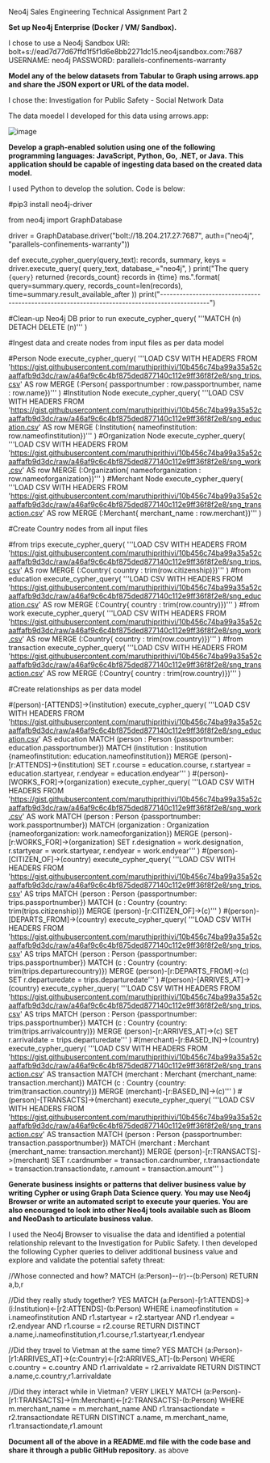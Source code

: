 Neo4j Sales Engineering Technical Assignment Part 2

**Set up Neo4j Enterprise (Docker / VM/ Sandbox).**

I chose to use a Neo4j Sandbox
URI: bolt+s://ead7d77d67ffd1f5f1d6e8bb2271dc15.neo4jsandbox.com:7687
USERNAME: neo4j
PASSWORD: parallels-confinements-warranty


**Model any of the below datasets from Tabular to Graph using arrows.app and share the JSON export or URL of the data model.**

I chose the:	Investigation for Public Safety - Social Network Data

The data moedel I developed for this data using arrows.app:


![image](https://github.com/Ben-Lumley/Ben-Lumley/assets/155236280/37a0295f-e89f-47cb-99f4-a6cc04bb4854)




**Develop a graph-enabled solution using one of the following programming languages: JavaScript, Python, Go, .NET, or Java. This application should be capable of ingesting data based on the created data model.**

I used Python to develop the solution. Code is below:

#pip3 install neo4j-driver

from neo4j import GraphDatabase

driver = GraphDatabase.driver("bolt://18.204.217.27:7687", auth=("neo4j", "parallels-confinements-warranty"))

def execute_cypher_query(query_text):
    records, summary, keys = driver.execute_query(
    query_text,
    database_="neo4j",
    )
    print("The query `{query}` returned {records_count} records in {time} ms.".format(
        query=summary.query, records_count=len(records),
        time=summary.result_available_after
        ))
    print("---------------------------------------------------------------------------------------------")


#Clean-up Neo4j DB prior to run
execute_cypher_query(
    '''MATCH (n)
    DETACH DELETE (n)'''
    )

#Ingest data and create nodes from input files as per data model

#Person Node
execute_cypher_query(
    '''LOAD CSV WITH HEADERS FROM
    'https://gist.githubusercontent.com/maruthiprithivi/10b456c74ba99a35a52caaffafb9d3dc/raw/a46af9c6c4bf875ded877140c112e9ff36f8f2e8/sng_trips.csv' AS row
    MERGE (:Person{
    passportnumber : row.passportnumber,
    name : row.name})'''
    )
#Institution Node
execute_cypher_query(
    '''LOAD CSV WITH HEADERS FROM
    'https://gist.githubusercontent.com/maruthiprithivi/10b456c74ba99a35a52caaffafb9d3dc/raw/a46af9c6c4bf875ded877140c112e9ff36f8f2e8/sng_education.csv' AS row
    MERGE (:Institution{
    nameofinstitution: row.nameofinstitution})'''
    )
#Organization Node
execute_cypher_query(
    '''LOAD CSV WITH HEADERS FROM
    'https://gist.githubusercontent.com/maruthiprithivi/10b456c74ba99a35a52caaffafb9d3dc/raw/a46af9c6c4bf875ded877140c112e9ff36f8f2e8/sng_work.csv' AS row
    MERGE (:Organization{
    nameoforganization : row.nameoforganization})'''
    )
#Merchant Node
execute_cypher_query(
    '''LOAD CSV WITH HEADERS FROM
    'https://gist.githubusercontent.com/maruthiprithivi/10b456c74ba99a35a52caaffafb9d3dc/raw/a46af9c6c4bf875ded877140c112e9ff36f8f2e8/sng_transaction.csv' AS row
    MERGE (:Merchant{
    merchant_name : row.merchant})'''
    )


#Create Country nodes from all input files

#from trips
execute_cypher_query(
    '''LOAD CSV WITH HEADERS FROM
        'https://gist.githubusercontent.com/maruthiprithivi/10b456c74ba99a35a52caaffafb9d3dc/raw/a46af9c6c4bf875ded877140c112e9ff36f8f2e8/sng_trips.csv' AS row
        MERGE (:Country{
        country : trim(row.citizenship)})'''
    )
#from education
execute_cypher_query(
        '''LOAD CSV WITH HEADERS FROM
        'https://gist.githubusercontent.com/maruthiprithivi/10b456c74ba99a35a52caaffafb9d3dc/raw/a46af9c6c4bf875ded877140c112e9ff36f8f2e8/sng_education.csv' AS row
        MERGE (:Country{
        country : trim(row.country)})'''
    )
#from work
execute_cypher_query(
        '''LOAD CSV WITH HEADERS FROM
        'https://gist.githubusercontent.com/maruthiprithivi/10b456c74ba99a35a52caaffafb9d3dc/raw/a46af9c6c4bf875ded877140c112e9ff36f8f2e8/sng_work.csv' AS row
        MERGE (:Country{
        country : trim(row.country)})'''
    )
#from transaction
execute_cypher_query(
        '''LOAD CSV WITH HEADERS FROM
        'https://gist.githubusercontent.com/maruthiprithivi/10b456c74ba99a35a52caaffafb9d3dc/raw/a46af9c6c4bf875ded877140c112e9ff36f8f2e8/sng_transaction.csv' AS row
        MERGE (:Country{
        country : trim(row.country)})'''
    )



#Create relationships as per data model

#(person)-[ATTENDS]->(institution)
execute_cypher_query(
    '''LOAD CSV WITH HEADERS FROM 
    'https://gist.githubusercontent.com/maruthiprithivi/10b456c74ba99a35a52caaffafb9d3dc/raw/a46af9c6c4bf875ded877140c112e9ff36f8f2e8/sng_education.csv' AS education
    MATCH (person : Person {passportnumber: education.passportnumber})
    MATCH (institution : Institution {nameofinstitution: education.nameofinstitution})
    MERGE (person)-[r:ATTENDS]->(institution)
    SET
    r.course = education.course,
    r.startyear = education.startyear,
    r.endyear = education.endyear'''
    )
#(person)-[WORKS_FOR]->(organization)
execute_cypher_query(
    '''LOAD CSV WITH HEADERS FROM 
    'https://gist.githubusercontent.com/maruthiprithivi/10b456c74ba99a35a52caaffafb9d3dc/raw/a46af9c6c4bf875ded877140c112e9ff36f8f2e8/sng_work.csv' AS work
    MATCH (person : Person {passportnumber: work.passportnumber})
    MATCH (organization : Organization {nameoforganization: work.nameoforganization})
    MERGE (person)-[r:WORKS_FOR]->(organization)
    SET
    r.designation = work.designation,
    r.startyear = work.startyear,
    r.endyear = work.endyear'''
    )
#(person)-[CITIZEN_OF]->(country)
execute_cypher_query(
    '''LOAD CSV WITH HEADERS FROM
    'https://gist.githubusercontent.com/maruthiprithivi/10b456c74ba99a35a52caaffafb9d3dc/raw/a46af9c6c4bf875ded877140c112e9ff36f8f2e8/sng_trips.csv' AS trips
    MATCH (person : Person {passportnumber: trips.passportnumber})
    MATCH (c : Country {country: trim(trips.citizenship)})
    MERGE (person)-[r:CITIZEN_OF]->(c)'''
    )
#(person)-[DEPARTS_FROM]->(country)
execute_cypher_query(
    '''LOAD CSV WITH HEADERS FROM
    'https://gist.githubusercontent.com/maruthiprithivi/10b456c74ba99a35a52caaffafb9d3dc/raw/a46af9c6c4bf875ded877140c112e9ff36f8f2e8/sng_trips.csv' AS trips
    MATCH (person : Person {passportnumber: trips.passportnumber})
    MATCH (c : Country {country: trim(trips.departurecountry)})
    MERGE (person)-[r:DEPARTS_FROM]->(c)
    SET
    r.departuredate = trips.departuredate'''
    )
#(person)-[ARRIVES_AT]->(country)
execute_cypher_query(
    '''LOAD CSV WITH HEADERS FROM
    'https://gist.githubusercontent.com/maruthiprithivi/10b456c74ba99a35a52caaffafb9d3dc/raw/a46af9c6c4bf875ded877140c112e9ff36f8f2e8/sng_trips.csv' AS trips
    MATCH (person : Person {passportnumber: trips.passportnumber})
    MATCH (c : Country {country: trim(trips.arrivalcountry)})
    MERGE (person)-[r:ARRIVES_AT]->(c)
    SET
    r.arrivaldate = trips.departuredate'''
    )
#(merchant)-[r:BASED_IN]->(country)
execute_cypher_query(
    '''LOAD CSV WITH HEADERS FROM
    'https://gist.githubusercontent.com/maruthiprithivi/10b456c74ba99a35a52caaffafb9d3dc/raw/a46af9c6c4bf875ded877140c112e9ff36f8f2e8/sng_transaction.csv' AS transaction
    MATCH (merchant : Merchant {merchant_name: transaction.merchant})
    MATCH (c : Country {country: trim(transaction.country)})
    MERGE (merchant)-[r:BASED_IN]->(c)'''
    )
#(person)-[TRANSACTS]->(merchant)
execute_cypher_query(
    '''LOAD CSV WITH HEADERS FROM
    'https://gist.githubusercontent.com/maruthiprithivi/10b456c74ba99a35a52caaffafb9d3dc/raw/a46af9c6c4bf875ded877140c112e9ff36f8f2e8/sng_transaction.csv' AS transaction
    MATCH (person : Person {passportnumber: transaction.passportnumber})
    MATCH (merchant : Merchant {merchant_name: transaction.merchant})
    MERGE (person)-[r:TRANSACTS]->(merchant)
    SET
    r.cardnumber = transaction.cardnumber,
    r.transactiondate = transaction.transactiondate,
    r.amount = transaction.amount'''
    )
    


**Generate business insights or patterns that deliver business value by writing Cypher or using Graph Data Science query. You may use Neo4j Browser or write an automated script to execute your queries. You are also encouraged to look into other Neo4j tools available such as Bloom and NeoDash to articulate business value.**

I used the Neo4j Browser to visualise the data and identified a potential relationship relevant to the Investigation for Public Safety. I then developed the following Cypher queries to deliver additional business value and explore and validate the potential safety threat:

//Whose connected and how?
MATCH (a:Person)--(r)--(b:Person)
RETURN a,b,r

//Did they really study together? YES
MATCH (a:Person)-[r1:ATTENDS]->(i:Institution)<-[r2:ATTENDS]-(b:Person)
WHERE i.nameofinstitution = i.nameofinstitution	AND
r1.startyear = r2.startyear AND
r1.endyear = r2.endyear AND
r1.course = r2.course
RETURN DISTINCT a.name,i.nameofinstitution,r1.course,r1.startyear,r1.endyear

//Did they travel to Vietman at the same time? YES
MATCH (a:Person)-[r1:ARRIVES_AT]->(c:Country)<-[r2:ARRIVES_AT]-(b:Person)
WHERE c.country = c.country	AND
r1.arrivaldate = r2.arrivaldate
RETURN DISTINCT a.name,c.country,r1.arrivaldate

//Did they interact while in Vietman? VERY LIKELY
MATCH (a:Person)-[r1:TRANSACTS]->(m:Merchant)<-[r2:TRANSACTS]-(b:Person)
WHERE m.merchant_name = m.merchant_name	AND
r1.transactiondate = r2.transactiondate
RETURN DISTINCT a.name, m.merchant_name, r1.transactiondate,r1.amount


**Document all of the above in a README.md file with the code base and share it through a public GitHub repository.**
as above
